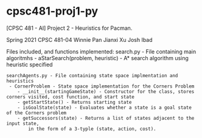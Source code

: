 # cpsc481-proj1-py
[CPSC 481 - AI] Project 2 - Heuristics for Pacman.

Spring 2021 CPSC 481-04
	Winnie Pan
	Jianxi Xu
	Josh Ibad

Files included, and functions implemented:
	search.py - File containing main algoritmhs
	 - aStarSearch(problem, heuristic) - A* search algorithm using heuristic specified
	
	searchAgents.py - File containing state space implmentation and heuristics
	 - CornerProblem - State space implementation for the Corners Problem
		- __init__(startingGameState) - Constructor for the class, stores corners visited, cost function, and start state
		- getStartState() - Returns starting state
		- isGoalState(state) - Evaluates whether a state is a goal state of the Corners problem
		- getSuccessors(state) - Returns a list of states adjacent to the input state,
			in the form of a 3-typle (state, action, cost).
